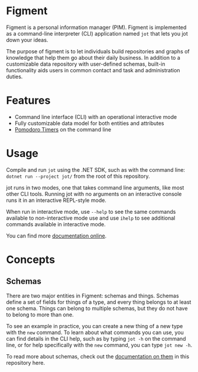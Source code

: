 # Figment

Figment is a personal information manager (PIM).  Figment is implemented as a command-line interpreter (CLI) application named `jot` that lets you jot down your ideas.

The purpose of figment is to let individuals build repositories and graphs of knowledge that help them go about their daily business.  In addition to a customizable data repository with user-defined schemas, built-in functionality aids users in common contact and task and administration duties.

# Features

* Command line interface (CLI) with an operational interactive mode
* Fully customizable data model for both entities and attributes
* [Pomodoro Timers](docs/pomodoro.md) on the command line

# Usage
Compile and run `jot` using the .NET SDK, such as with the command line: `dotnet run --project jot/` from the root of this repository.

jot runs in two modes, one that takes command line arguments, like most other CLI tools.  Running jot with no arguments on an interactive console runs it in an interactive REPL-style mode.

When run in interactive mode, use `--help` to see the same commands available to non-interactive mode use and use `ihelp` to see additional commands available in interactive mode.

You can find more [documentation online](https://publish.obsidian.md/seanmcelroy/Projects/Figment/Homepage).

# Concepts

## Schemas

There are two major entities in Figment: schemas and things.  Schemas define a set of fields for things of a type, and every thing belongs to at least one schema.  Things can belong to multiple schemas, but they do not have to belong to more than one.

To see an example in practice, you can create a new thing of a new type with the `new` command.  To learn about what commands you can use, you can find details in the CLI help, such as by typing `jot -h` on the command line, or for help specifically with the `new` command, you can type `jot new -h`.

To read more about schemas, check out the [documentation on them](docs/schemas.md) in this repository here.